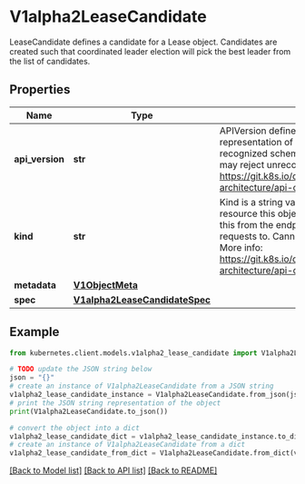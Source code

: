 # V1alpha2LeaseCandidate

LeaseCandidate defines a candidate for a Lease object. Candidates are created such that coordinated leader election will pick the best leader from the list of candidates.

## Properties

Name | Type | Description | Notes
------------ | ------------- | ------------- | -------------
**api_version** | **str** | APIVersion defines the versioned schema of this representation of an object. Servers should convert recognized schemas to the latest internal value, and may reject unrecognized values. More info: https://git.k8s.io/community/contributors/devel/sig-architecture/api-conventions.md#resources | [optional] 
**kind** | **str** | Kind is a string value representing the REST resource this object represents. Servers may infer this from the endpoint the kubernetes.client submits requests to. Cannot be updated. In CamelCase. More info: https://git.k8s.io/community/contributors/devel/sig-architecture/api-conventions.md#types-kinds | [optional] 
**metadata** | [**V1ObjectMeta**](V1ObjectMeta.md) |  | [optional] 
**spec** | [**V1alpha2LeaseCandidateSpec**](V1alpha2LeaseCandidateSpec.md) |  | [optional] 

## Example

```python
from kubernetes.client.models.v1alpha2_lease_candidate import V1alpha2LeaseCandidate

# TODO update the JSON string below
json = "{}"
# create an instance of V1alpha2LeaseCandidate from a JSON string
v1alpha2_lease_candidate_instance = V1alpha2LeaseCandidate.from_json(json)
# print the JSON string representation of the object
print(V1alpha2LeaseCandidate.to_json())

# convert the object into a dict
v1alpha2_lease_candidate_dict = v1alpha2_lease_candidate_instance.to_dict()
# create an instance of V1alpha2LeaseCandidate from a dict
v1alpha2_lease_candidate_from_dict = V1alpha2LeaseCandidate.from_dict(v1alpha2_lease_candidate_dict)
```
[[Back to Model list]](../README.md#documentation-for-models) [[Back to API list]](../README.md#documentation-for-api-endpoints) [[Back to README]](../README.md)


